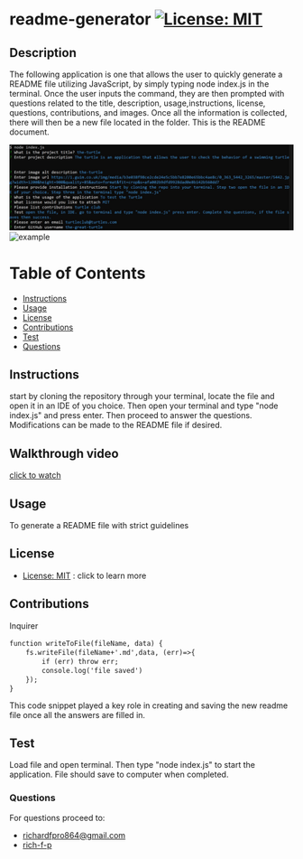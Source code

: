 # readme-generator      [![License: MIT](https://img.shields.io/badge/License-MIT-yellow.svg)](https://opensource.org/licenses/MIT)
## Description 
The following application is one that allows the user to quickly generate a README file utilizing JavaScript, by simply typing node index.js in the terminal. Once the user inputs the command, they are then prompted with questions related to the title, description, usage,instructions, license, questions, contributions, and images. Once all the information is collected, there will then be a new file located in the folder. This is the README document.


![terminal](./assets/terminal-rm.jpg)
![example](./assets/turtle-rm.gif)

# Table of Contents
- [Instructions](#instructions)
- [Usage](#usage)
- [License](#license)
- [Contributions](#contributions)
- [Test](#test)
- [Questions](#questions)
## Instructions
start by cloning the repository through your terminal, locate the file and open it in an IDE of you choice. Then open your terminal and type "node index.js" and press enter. Then proceed to answer the questions. Modifications can be made to the README file if desired.
## Walkthrough video
[click to watch](https://drive.google.com/file/d/18n4_EKJHa30JfgVxnPL8ZY62dMZpgeOh/view?usp=sharing)
## Usage
To generate a README file with strict guidelines
## License
* [License: MIT](https://opensource.org/licenses/MIT) : click to learn more
## Contributions
Inquirer
```
function writeToFile(fileName, data) {
    fs.writeFile(fileName+'.md',data, (err)=>{
        if (err) throw err;
        console.log('file saved')
    });
}
```
This code snippet played a key role in creating and saving the new readme file once all the answers are filled in. 
## Test
Load file and open terminal. Then type "node index.js" to start the application. File should save to computer when completed.
### Questions
For questions proceed to:
* [richardfpro864@gmail.com](mailto:richardfpro864@gmail.com)
* [rich-f-p](https://github.com/rich-f-p)